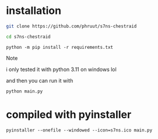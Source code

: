 # installation
```bash
git clone https://github.com/phruut/s7ns-chestraid
```
```bash
cd s7ns-chestraid
```
```Pip Requirements
python -m pip install -r requirements.txt
```
> [!note]
> i only tested it with python 3.11 on windows lol

and then you can run it with
```bash
python main.py
```

# compiled with pyinstaller
```
pyinstaller --onefile --windowed --icon=s7ns.ico main.py
```
